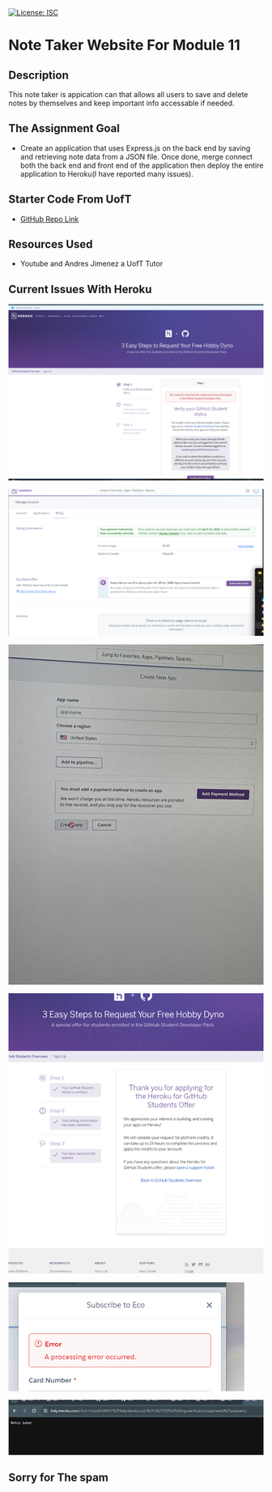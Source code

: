 [![License: ISC](https://img.shields.io/badge/License-ISC-blue.svg)](https://opensource.org/licenses/ISC)
# Note Taker Website For Module 11

## Description
This note taker is appication can that allows all users to save and delete notes by themselves and keep important info accessable if needed.

## The Assignment Goal
- Create an application that uses Express.js on the back end by saving and retrieving note data from a JSON file. Once done, merge connect both the back end and front end of the application then deploy the entire application to Heroku(I have reported many issues).

## Starter Code From UofT
 - [GitHub Repo Link](https://github.com/coding-boot-camp/miniature-eureka)

 ## Resources Used 
  - Youtube and Andres Jimenez a UofT Tutor

 ## Current Issues With Heroku 
 ![Error](https://github.com/Jameshughes2009/note-taker/blob/main/Images/Screenshot%202024-03-17%20134727.png?raw=true)

 ![Error2](https://github.com/Jameshughes2009/note-taker/blob/main/Images/Screenshot%202024-03-18%20195506.png?raw=true)

![Final Error](https://github.com/Jameshughes2009/note-taker/blob/main/Images/img_4864_720.jpg?raw=true)

![OneMore](https://github.com/Jameshughes2009/note-taker/blob/main/Images/Screenshot%202024-03-18%20200714.png?raw=true)

![ImTrying](https://github.com/Jameshughes2009/note-taker/blob/main/Images/Screenshot%202024-03-18%20222510.png?raw=true)

![More](https://github.com/Jameshughes2009/note-taker/blob/main/Images/Screenshot%202024-03-18%20222707.png?raw=true)
## Sorry for The spam 